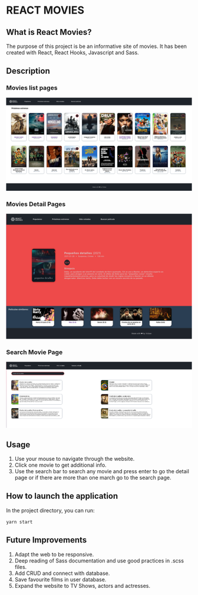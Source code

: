 # REACT MOVIES

## What is React Movies?

The purpose of this project is be an informative site of movies. It has been created with React, React Hooks, Javascript and Sass.

## Description

### Movies list pages

![Screenshot](./public/moviesList.png)

### Movies Detail Pages

![Screenshot](./public/detail.png)

### Search Movie Page

![Screenshot](./public/searchFilm.png)

## Usage

1. Use your mouse to navigate through the website.
2. Click one movie to get additional info.
3. Use the search bar to search any movie and press enter to go the detail page or if there are more than one march go to the search page.

## How to launch the application

In the project directory, you can run:

```
yarn start
```

## Future Improvements

1. Adapt the web to be responsive.
2. Deep reading of Sass documentation and use good practices in .scss files.
3. Add CRUD and connect with database.
4. Save favourite films in user database.
5. Expand the website to TV Shows, actors and actresses.
